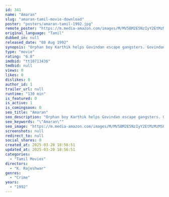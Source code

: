 ```yaml
---
id: 341
name: "Amaran"
slug: "amaran-tamil-movie-download"
poster: "posters/amaran-tamil-1992.jpg"
remote_poster: "https://m.media-amazon.com/images/M/MV5BM2E5NzIyY2EtMzMzMS00NTM2LTkzMTMtMWQ0OGUwYzc5NjFhXkEyXkFqcGc@._V1_SX300.jpg"
original_language: "Tamil"
dubbed_in: null
released_date: "08 Aug 1992"
synopsis: "Orphan boy Karthik helps Govindan escape gangsters. Govindan adopts, renames him Amaran. Grown-up kind-hearted Amaran clashes with vicious don Aandava Perumal. Mysterious past events unravel, leading to final showdown between them."
type: "movie"
rating: "6.8"
imdbid: "tt10713436"
tmdbid: null
views: 0
likes: 0
dislikes: 0
author_id: 1
trailer_url: null
runtime: "130 min"
is_featured: 0
is_active: 1
is_comingsoon: 0
seo_title: "Amaran"
seo_description: "Orphan boy Karthik helps Govindan escape gangsters. Govindan adopts, renames him Amaran. Grown-up kind-hearted Amaran clashes with vicious don Aandava Perumal. Mysterious past events unravel, leading to final showdown between them."
seo_keywords: "\"Amaran\""
seo_image: "https://m.media-amazon.com/images/M/MV5BM2E5NzIyY2EtMzMzMS00NTM2LTkzMTMtMWQ0OGUwYzc5NjFhXkEyXkFqcGc@._V1_SX300.jpg"
screenshots: null
redirect_to: null
social_shares: 0
created_at: 2025-03-20 18:56:51
updated_at: 2025-03-20 18:56:51
categories:
  - "Tamil Movies"
directors:
  - "K. Rajeshwar"
genres:
  - "Crime"
years:
  - "1992"
---
```

